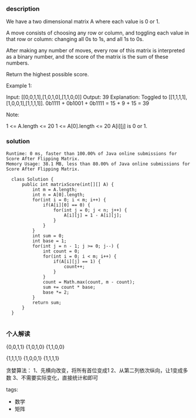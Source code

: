 ### description  
  We have a two dimensional matrix A where each value is 0 or 1.
  
  A move consists of choosing any row or column, and toggling each value in that row or column: changing all 0s to 1s, and all 1s to 0s.
  
  After making any number of moves, every row of this matrix is interpreted as a binary number, and the score of the matrix is the sum of these numbers.
  
  Return the highest possible score.
  
   
  
  Example 1:
  
  Input: [[0,0,1,1],[1,0,1,0],[1,1,0,0]]
  Output: 39
  Explanation:
  Toggled to [[1,1,1,1],[1,0,0,1],[1,1,1,1]].
  0b1111 + 0b1001 + 0b1111 = 15 + 9 + 15 = 39
   
  
  Note:
  
  1 <= A.length <= 20
  1 <= A[0].length <= 20
  A[i][j] is 0 or 1.
### solution  
```  
Runtime: 0 ms, faster than 100.00% of Java online submissions for Score After Flipping Matrix.
Memory Usage: 38.1 MB, less than 80.00% of Java online submissions for Score After Flipping Matrix.

  class Solution {
      public int matrixScore(int[][] A) {
          int m = A.length;
          int n = A[0].length;
          for(int i = 0; i < m; i++) {
              if(A[i][0] == 0) {
                  for(int j = 0; j < n; j++) {
                      A[i][j] = 1 - A[i][j];
                  }
              }
          }
          int sum = 0;
          int base = 1;
          for(int j = n - 1; j >= 0; j--) {
              int count = 0;
              for(int i = 0; i < m; i++) {
                  if(A[i][j] == 1) {
                      count++;
                  }
              }
              count = Math.max(count, m - count);
              sum += count * base;
              base *= 2;
          }
          return sum;
      }
  }
  
```  
  
### 个人解读  
  {0,0,1,1}
  {1,0,1,0}
  {1,1,0,0}
  
  {1,1,1,1}
  {1,0,0,1}
  {1,1,1,1}
  
  贪婪算法：
  1、先横向改变，将所有首位变成1
  2、从第二列依次纵向，让1变成多数
  3、不需要实际变化，直接统计和即可
  
tags:  
  -  数学
  -  矩阵
